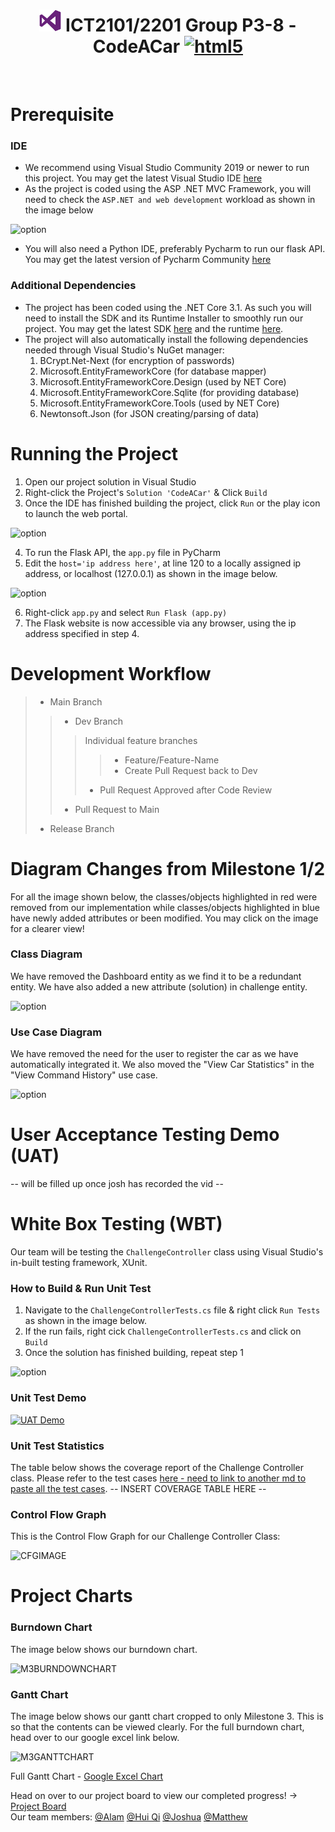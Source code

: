 <h1 align = "center"> <img src="https://github.com/devicons/devicon/blob/master/icons/visualstudio/visualstudio-plain.svg" alt="php" width="35" height="35"/> </a>ICT2101/2201 Group P3-8 - CodeACar <a href="https://www.php.net" target="_blank">  <a href="https://www.w3.org/html/" target="_blank"> <img src="https://res.cloudinary.com/dkhzest5h/image/upload/v1638709328/c--4_ktwfjp.svg" alt="html5" width="35" height="35"/> </a> </h1><br>

# Prerequisite
### IDE
* We recommend using Visual Studio Community 2019 or newer to run this project. You may get the latest Visual Studio IDE [here](https://visualstudio.microsoft.com/downloads/)
* As the project is coded using the ASP .NET MVC Framework, you will need to check the `ASP.NET and web development` workload as shown in the image below

<img src="https://res.cloudinary.com/dkhzest5h/image/upload/v1638710323/02_ASP.Net_and_web_development_eooshu.png" alt="option"/>

* You will also need a Python IDE, preferably Pycharm to run our flask API. You may get the latest version of Pycharm Community [here](https://www.jetbrains.com/pycharm/download/#section=windows)

### Additional Dependencies
* The project has been coded using the .NET Core 3.1. As such you will need to install the SDK and its Runtime Installer to smoothly run our project. You may get the latest SDK [here](https://dotnet.microsoft.com/download/dotnet/thank-you/sdk-3.1.415-windows-x64-installer) and the runtime [here](https://dotnet.microsoft.com/download/dotnet/thank-you/runtime-aspnetcore-3.1.21-windows-x64-installer).
* The project will also automatically install the following dependencies needed through Visual Studio's NuGet manager:
  1) BCrypt.Net-Next (for encryption of passwords)
  2) Microsoft.EntityFrameworkCore (for database mapper)
  3) Microsoft.EntityFrameworkCore.Design (used by NET Core)
  4) Microsoft.EntityFrameworkCore.Sqlite (for providing database)
  5) Microsoft.EntityFrameworkCore.Tools (used by NET Core)
  6) Newtonsoft.Json (for JSON creating/parsing of data) 

# Running the Project
1. Open our project solution in Visual Studio
2. Right-click the Project's `Solution 'CodeACar'` & Click `Build`
3. Once the IDE has finished building the project, click `Run` or the play icon to launch the web portal.

<img src="https://res.cloudinary.com/dkhzest5h/image/upload/v1638714739/Screenshot_2021-12-05_222613_w87tx6.png" alt="option"/>

4. To run the Flask API, the `app.py` file in PyCharm
5. Edit the `host='ip address here'`, at line 120 to a locally assigned ip address, or localhost (127.0.0.1) as shown in the image below.
 
 <img src="https://res.cloudinary.com/dkhzest5h/image/upload/v1638721165/flask_djoeqf.png" alt="option"/>

6. Right-click `app.py` and select `Run Flask (app.py)`
7. The Flask website is now accessible via any browser, using the ip address specified in step 4.

# Development Workflow

> + Main Branch
>> + Dev Branch
>>> Individual feature branches
>>>> + Feature/Feature-Name
>>>> + Create Pull Request back to Dev
>>> + Pull Request Approved after Code Review
>> + Pull Request to Main
> + Release Branch

# Diagram Changes from Milestone 1/2
For all the image shown below, the classes/objects highlighted in red were removed from our implementation while classes/objects highlighted in blue have newly added attributes or been modified. You may click on the image for a clearer view!
### Class Diagram
We have removed the Dashboard entity as we find it to be a redundant entity. We have also added a new attribute (solution) in challenge entity.

<img src="https://res.cloudinary.com/dkhzest5h/image/upload/v1638716155/P3-8_Diagrams_-_Revamped_Class_Diagram_zraohd.png" alt="option"/>

### Use Case Diagram
We have removed the need for the user to register the car as we have automatically integrated it. We also moved the "View Car Statistics" in the "View Command History" use case.

<img src="https://res.cloudinary.com/dkhzest5h/image/upload/v1638717602/P3-8_Diagrams_-_Use_Case_Diagram_q3roub.png" alt="option"/>

# User Acceptance Testing Demo (UAT)
-- will be filled up once josh has recorded the vid --

# White Box Testing (WBT)
Our team will be testing the `ChallengeController` class using Visual Studio's in-built testing framework, XUnit.

### How to Build & Run Unit Test
1. Navigate to the `ChallengeControllerTests.cs` file & right click `Run Tests` as shown in the image below.
2. If the run fails, right cick `ChallengeControllerTests.cs` and click on `Build`
3. Once the solution has finished building, repeat step 1

<img src="https://res.cloudinary.com/dkhzest5h/image/upload/v1638719670/Screenshot_2021-12-05_235412_ltb1cz.png" alt="option"/>

### Unit Test Demo
[![UAT Demo](https://img.youtube.com/vi/17SpftDQOKM/maxresdefault.jpg)](https://www.youtube.com/watch?v=17SpftDQOKM)

### Unit Test Statistics
The table below shows the coverage report of the Challenge Controller class. Please refer to the test cases [here - need to link to another md to paste all the test cases]().
-- INSERT COVERAGE TABLE HERE --

### Control Flow Graph
This is the Control Flow Graph for our Challenge Controller Class:

![CFGIMAGE](https://res.cloudinary.com/dkhzest5h/image/upload/v1638720086/CFG_mljkow.png)

# Project Charts
### Burndown Chart
The image below shows our burndown chart.

![M3BURNDOWNCHART](https://res.cloudinary.com/dkhzest5h/image/upload/v1638726787/burndown_frrzid.png)

### Gantt Chart
The image below shows our gantt chart cropped to only Milestone 3. This is so that the contents can be viewed clearly. For the full burndown chart, head over to our google excel link below.

![M3GANTTCHART](https://res.cloudinary.com/dkhzest5h/image/upload/v1638726579/just_M3_yzxhqb.png)

Full Gantt Chart - [Google Excel Chart](https://docs.google.com/spreadsheets/d/1ffrToW92ubDyzK-C5VmEj9U5471KRce2Ttyc-IQZ98U/edit?usp=sharing)

Head on over to our project board to view our completed progress! -> [Project Board](https://github.com/alamsah2/ICT2101-2201_P3-8_Project/projects/1)<br>
Our team members: [@Alam](https://github.com/users/alamsah2/) [@Hui Qi](https://github.com/lohhuiqi) [@Joshua](https://github.com/JoshuaLSE) [@Matthew](https://github.com/Matt1998)

